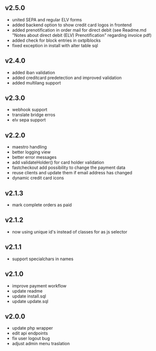 ## v2.5.0
 * united SEPA and regular ELV forms
 * added backend option to show credit card logos in frontend
 * added prenotification in order mail for direct debit (see Readme.md "Notes about direct debit (ELV) Prenotification" regarding invoice pdf)
 * added check for block entries in oxtplblocks
 * fixed exception in install with alter table sql

## v2.4.0
 * added iban validation
 * added creditcard predetection and improved validation
 * added multilang support

## v2.3.0
 * webhook support
 * translate bridge erros
 * elv sepa support

## v2.2.0
 * maestro handling
 * better logging view
 * better error messages
 * add validateHolder() for card holder validation
 * fastcheckout add possibility to change the payment data
 * reuse clients and update them if email address has changed
 * dynamic credit card icons

## v2.1.3
 * mark complete orders as paid

## v2.1.2
 * now using unique id's instead of classes for as js selector

## v2.1.1
 * support specialchars in names

## v2.1.0
 *  improve payment workflow
 * update readme
 * update install.sql
 * update update.sql

## v2.0.0
 * update php wrapper
 * edit api endpoints
 * fix user logout bug
 * adjust admin menu traslation
